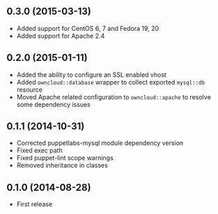 ## 0.3.0  (2015-03-13)

- Added support for CentOS 6, 7 and Fedora 19, 20
- Added support for Apache 2.4

## 0.2.0  (2015-01-11)

- Added the ability to configure an SSL enabled vhost
- Added `owncloud::database` wrapper to collect exported `mysql::db` resource
- Moved Apache related configuration to `owncloud::apache` to resolve some dependency issues

## 0.1.1  (2014-10-31)

- Corrected puppetlabs-mysql module dependency version
- Fixed exec path
- Fixed puppet-lint scope warnings
- Removed inheritance in classes

## 0.1.0  (2014-08-28)

- First release
